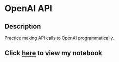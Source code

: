 # OpenAI API

## Description

Practice making API calls to OpenAI programmatically.

## Click [here](./OpenAI.ipynb) to view my notebook
